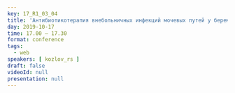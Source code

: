 ```yaml
---
key: 17_R1_03_04
title: 'Антибиотикотерапия внебольничных инфекций мочевых путей у беременных'
day: 2019-10-17
time: 17.00 – 17.30
format: conference
tags:
  - web
speakers: [ kozlov_rs ]
draft: false
videoId: null
presentation: null
---
```

